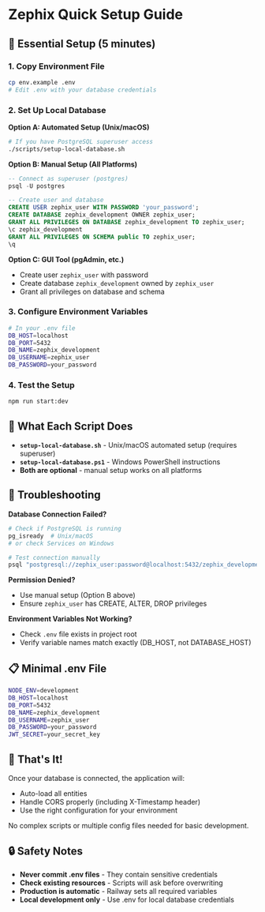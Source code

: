# Zephix Quick Setup Guide

## 🚀 **Essential Setup (5 minutes)**

### 1. **Copy Environment File**
```bash
cp env.example .env
# Edit .env with your database credentials
```

### 2. **Set Up Local Database**

**Option A: Automated Setup (Unix/macOS)**
```bash
# If you have PostgreSQL superuser access
./scripts/setup-local-database.sh
```

**Option B: Manual Setup (All Platforms)**
```sql
-- Connect as superuser (postgres)
psql -U postgres

-- Create user and database
CREATE USER zephix_user WITH PASSWORD 'your_password';
CREATE DATABASE zephix_development OWNER zephix_user;
GRANT ALL PRIVILEGES ON DATABASE zephix_development TO zephix_user;
\c zephix_development
GRANT ALL PRIVILEGES ON SCHEMA public TO zephix_user;
\q
```

**Option C: GUI Tool (pgAdmin, etc.)**
- Create user `zephix_user` with password
- Create database `zephix_development` owned by `zephix_user`
- Grant all privileges on database and schema

### 3. **Configure Environment Variables**
```bash
# In your .env file
DB_HOST=localhost
DB_PORT=5432
DB_NAME=zephix_development
DB_USERNAME=zephix_user
DB_PASSWORD=your_password
```

### 4. **Test the Setup**
```bash
npm run start:dev
```

## 🔧 **What Each Script Does**

- **`setup-local-database.sh`** - Unix/macOS automated setup (requires superuser)
- **`setup-local-database.ps1`** - Windows PowerShell instructions
- **Both are optional** - manual setup works on all platforms

## 🚨 **Troubleshooting**

**Database Connection Failed?**
```bash
# Check if PostgreSQL is running
pg_isready  # Unix/macOS
# or check Services on Windows

# Test connection manually
psql "postgresql://zephix_user:password@localhost:5432/zephix_development"
```

**Permission Denied?**
- Use manual setup (Option B above)
- Ensure `zephix_user` has CREATE, ALTER, DROP privileges

**Environment Variables Not Working?**
- Check `.env` file exists in project root
- Verify variable names match exactly (DB_HOST, not DATABASE_HOST)

## 📋 **Minimal .env File**
```bash
NODE_ENV=development
DB_HOST=localhost
DB_PORT=5432
DB_NAME=zephix_development
DB_USERNAME=zephix_user
DB_PASSWORD=your_password
JWT_SECRET=your_secret_key
```

## 🎯 **That's It!**

Once your database is connected, the application will:
- Auto-load all entities
- Handle CORS properly (including X-Timestamp header)
- Use the right configuration for your environment

No complex scripts or multiple config files needed for basic development.

## 🔒 **Safety Notes**

- **Never commit .env files** - They contain sensitive credentials
- **Check existing resources** - Scripts will ask before overwriting
- **Production is automatic** - Railway sets all required variables
- **Local development only** - Use .env for local database credentials
